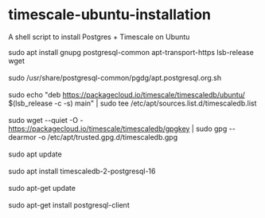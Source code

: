 # timescale-ubuntu-installation
A shell script to install Postgres + Timescale on Ubuntu

sudo apt install gnupg postgresql-common apt-transport-https lsb-release wget<br /><br />
sudo /usr/share/postgresql-common/pgdg/apt.postgresql.org.sh<br /><br />
sudo echo "deb https://packagecloud.io/timescale/timescaledb/ubuntu/ $(lsb_release -c -s) main" | sudo tee /etc/apt/sources.list.d/timescaledb.list<br /><br />
sudo wget --quiet -O - https://packagecloud.io/timescale/timescaledb/gpgkey | sudo gpg --dearmor -o /etc/apt/trusted.gpg.d/timescaledb.gpg<br /><br />
sudo apt update<br /><br />
sudo apt install timescaledb-2-postgresql-16<br /><br />
sudo apt-get update<br /><br />
sudo apt-get install postgresql-client<br /><br />
